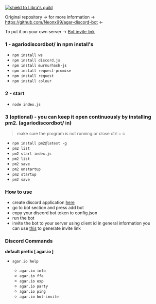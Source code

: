 [![shield to Libra's guild](https://discordapp.com/api/guilds/538054682699104256/embed.png?style=shield)](https://discord.gg/UuVHSZR)


Original repository -> for more information -> https://github.com/Neonx99/agar-discord-bot <-

To put it on your own server -> [Bot invite link](https://discord.com/oauth2/authorize?client_id=847552359454081084&scope=bot&permissions=7232)


### 1 - agariodiscordbot/ in npm install's

* `npm install ws`
* `npm install discord.js`
* `npm install murmurhash-js`
* `npm install request-promise`
* `npm install request`
* `npm install colour`


### 2 - start

*  `node index.js`

### 3 (optional) - you can keep it open continuously by installing pm2. (agariodiscordbot/ in)
> make sure the program is not running or close ctrl + c
*   `npm install pm2@latest -g`
*   `pm2 list`
*   `pm2 start index.js`
*   `pm2 list`
*   `pm2 save`
*   `pm2 unstartup`
*   `pm2 startup`
*   `pm2 save`




    
    
  
  
  ### How to use
* create discord application [here](https://discordapp.com/developers/applications)
* go to bot section and press add bot
* copy your discord bot token to config.json
* run the bot
* invite the bot to your server using client id in general information you can use [this](https://discordapi.com/permissions.html) to generate invite link

### Discord Commands

**default prefix [ agar.io  ]**

* `agar.io help`

  * `agar.io info`
  * `agar.io ffa`
  * `agar.io exp`
  * `agar.io party`
  * `agar.io ping`
  * `agar.io bot-invite`
